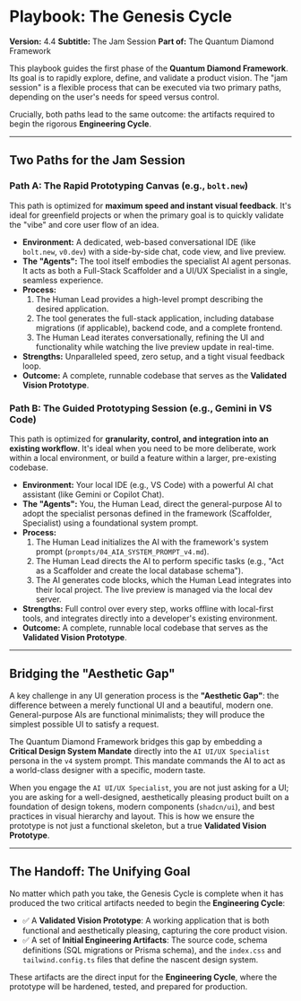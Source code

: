 # Playbook: The Genesis Cycle
**Version:** 4.4
**Subtitle:** The Jam Session
**Part of:** The Quantum Diamond Framework

This playbook guides the first phase of the **Quantum Diamond Framework**. Its goal is to rapidly explore, define, and validate a product vision. The "jam session" is a flexible process that can be executed via two primary paths, depending on the user's needs for speed versus control.

Crucially, both paths lead to the same outcome: the artifacts required to begin the rigorous **Engineering Cycle**.

---
## Two Paths for the Jam Session

### Path A: The Rapid Prototyping Canvas (e.g., `bolt.new`)

This path is optimized for **maximum speed and instant visual feedback**. It's ideal for greenfield projects or when the primary goal is to quickly validate the "vibe" and core user flow of an idea.

*   **Environment:** A dedicated, web-based conversational IDE (like `bolt.new`, `v0.dev`) with a side-by-side chat, code view, and live preview.
*   **The "Agents":** The tool itself embodies the specialist AI agent personas. It acts as both a Full-Stack Scaffolder and a UI/UX Specialist in a single, seamless experience.
*   **Process:**
    1.  The Human Lead provides a high-level prompt describing the desired application.
    2.  The tool generates the full-stack application, including database migrations (if applicable), backend code, and a complete frontend.
    3.  The Human Lead iterates conversationally, refining the UI and functionality while watching the live preview update in real-time.
*   **Strengths:** Unparalleled speed, zero setup, and a tight visual feedback loop.
*   **Outcome:** A complete, runnable codebase that serves as the **Validated Vision Prototype**.

### Path B: The Guided Prototyping Session (e.g., Gemini in VS Code)

This path is optimized for **granularity, control, and integration into an existing workflow**. It's ideal when you need to be more deliberate, work within a local environment, or build a feature within a larger, pre-existing codebase.

*   **Environment:** Your local IDE (e.g., VS Code) with a powerful AI chat assistant (like Gemini or Copilot Chat).
*   **The "Agents":** You, the Human Lead, direct the general-purpose AI to adopt the specialist personas defined in the framework (Scaffolder, Specialist) using a foundational system prompt.
*   **Process:**
    1.  The Human Lead initializes the AI with the framework's system prompt (`prompts/04_AIA_SYSTEM_PROMPT_v4.md`).
    2.  The Human Lead directs the AI to perform specific tasks (e.g., "Act as a Scaffolder and create the local database schema").
    3.  The AI generates code blocks, which the Human Lead integrates into their local project. The live preview is managed via the local dev server.
*   **Strengths:** Full control over every step, works offline with local-first tools, and integrates directly into a developer's existing environment.
*   **Outcome:** A complete, runnable local codebase that serves as the **Validated Vision Prototype**.

---
## Bridging the "Aesthetic Gap"

A key challenge in any UI generation process is the **"Aesthetic Gap"**: the difference between a merely functional UI and a beautiful, modern one. General-purpose AIs are functional minimalists; they will produce the simplest possible UI to satisfy a request.

The Quantum Diamond Framework bridges this gap by embedding a **Critical Design System Mandate** directly into the `AI UI/UX Specialist` persona in the `v4` system prompt. This mandate commands the AI to act as a world-class designer with a specific, modern taste.

When you engage the `AI UI/UX Specialist`, you are not just asking for a UI; you are asking for a well-designed, aesthetically pleasing product built on a foundation of design tokens, modern components (`shadcn/ui`), and best practices in visual hierarchy and layout. This is how we ensure the prototype is not just a functional skeleton, but a true **Validated Vision Prototype**.

---
## The Handoff: The Unifying Goal

No matter which path you take, the Genesis Cycle is complete when it has produced the two critical artifacts needed to begin the **Engineering Cycle**:

*   ✅ A **Validated Vision Prototype**: A working application that is both functional and aesthetically pleasing, capturing the core product vision.
*   ✅ A set of **Initial Engineering Artifacts**: The source code, schema definitions (SQL migrations or Prisma schema), and the `index.css` and `tailwind.config.ts` files that define the nascent design system.

These artifacts are the direct input for the **Engineering Cycle**, where the prototype will be hardened, tested, and prepared for production.
